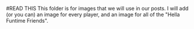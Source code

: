 #READ THIS
This folder is for images that we will use in our posts. I will add (or you can) an image for every player, and an image for all of the "Hella Funtime Friends".
